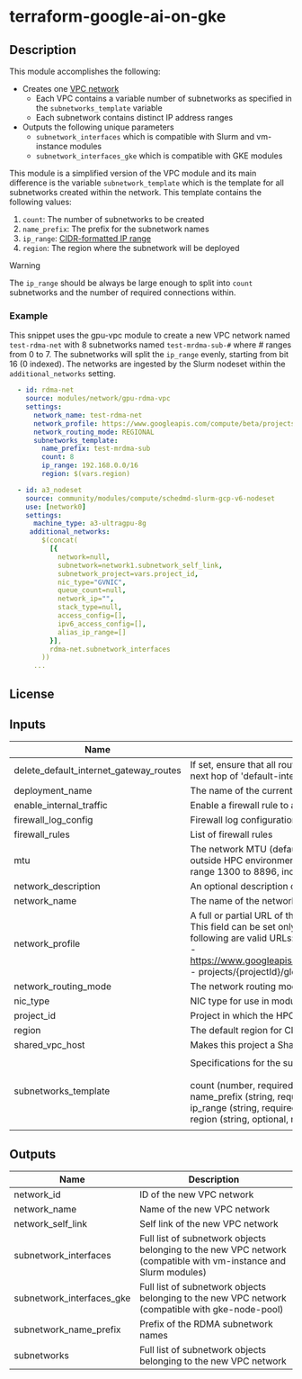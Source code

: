 # terraform-google-ai-on-gke

## Description

This module accomplishes the following:

* Creates one [VPC network][cft-network]
  * Each VPC contains a variable number of subnetworks as specified in the
    `subnetworks_template` variable
  * Each subnetwork contains distinct IP address ranges
* Outputs the following unique parameters
  * `subnetwork_interfaces` which is compatible with Slurm and vm-instance
     modules
  * `subnetwork_interfaces_gke` which is compatible with GKE modules

This module is a simplified version of the VPC module and its main difference
is the variable `subnetwork_template` which is the template for all subnetworks
created within the network.  This template contains the following values:

1. `count`: The number of subnetworks to be created
1. `name_prefix`: The prefix for the subnetwork names
1. `ip_range`: [CIDR-formatted IP range][cidr]
1. `region`: The region where the subnetwork will be deployed

> [!WARNING]
> The `ip_range` should be always be large enough to split into `count`
> subnetworks and the number of required connections within.

[cft-network]: https://github.com/terraform-google-modules/terraform-google-network/tree/v10.0.0
[cidr]: https://en.wikipedia.org/wiki/Classless_Inter-Domain_Routing#CIDR_notation

### Example

This snippet uses the gpu-vpc module to create a new VPC network named
`test-rdma-net` with 8 subnetworks named `test-mrdma-sub-#` where # ranges from
0 to 7.  The subnetworks will split the `ip_range` evenly, starting from bit 16
(0 indexed).  The networks are ingested by the Slurm nodeset within the
`additional_networks` setting.

```yaml
  - id: rdma-net
    source: modules/network/gpu-rdma-vpc
    settings:
      network_name: test-rdma-net
      network_profile: https://www.googleapis.com/compute/beta/projects/$(vars.project_id)/global/networkProfiles/$(vars.zone)-vpc-roce
      network_routing_mode: REGIONAL
      subnetworks_template:
        name_prefix: test-mrdma-sub
        count: 8
        ip_range: 192.168.0.0/16
        region: $(vars.region)

  - id: a3_nodeset
    source: community/modules/compute/schedmd-slurm-gcp-v6-nodeset
    use: [network0]
    settings:
      machine_type: a3-ultragpu-8g
     additional_networks:
        $(concat(
          [{
            network=null,
            subnetwork=network1.subnetwork_self_link,
            subnetwork_project=vars.project_id,
            nic_type="GVNIC",
            queue_count=null,
            network_ip="",
            stack_type=null,
            access_config=[],
            ipv6_access_config=[],
            alias_ip_range=[]
          }],
          rdma-net.subnetwork_interfaces
        ))
      ...
```

## License

<!-- BEGINNING OF PRE-COMMIT-TERRAFORM DOCS HOOK -->
## Inputs

| Name | Description | Type | Default | Required |
|------|-------------|------|---------|:--------:|
| delete\_default\_internet\_gateway\_routes | If set, ensure that all routes within the network specified whose names begin with 'default-route' and with a next hop of 'default-internet-gateway' are deleted | `bool` | `false` | no |
| deployment\_name | The name of the current deployment | `string` | n/a | yes |
| enable\_internal\_traffic | Enable a firewall rule to allow all internal TCP, UDP, and ICMP traffic within the network | `bool` | `true` | no |
| firewall\_log\_config | Firewall log configuration for Toolkit firewall rules (var.enable\_iap\_ssh\_ingress and others) | `string` | `"DISABLE_LOGGING"` | no |
| firewall\_rules | List of firewall rules | `any` | `[]` | no |
| mtu | The network MTU (default: 8896). Recommended values: 0 (use Compute Engine default), 1460 (default outside HPC environments), 1500 (Internet default), or 8896 (for Jumbo packets). Allowed are all values in the range 1300 to 8896, inclusively. | `number` | `8896` | no |
| network\_description | An optional description of this resource (changes will trigger resource destroy/create) | `string` | `""` | no |
| network\_name | The name of the network to be created (if unsupplied, will default to "{deployment\_name}-net") | `string` | `null` | no |
| network\_profile | A full or partial URL of the network profile to apply to this network.<br>This field can be set only at resource creation time. For example, the<br>following are valid URLs:<br>- https://www.googleapis.com/compute/beta/projects/{projectId}/global/networkProfiles/{network_profile_name}<br>- projects/{projectId}/global/networkProfiles/{network\_profile\_name}} | `string` | n/a | yes |
| network\_routing\_mode | The network routing mode (default "REGIONAL") | `string` | `"REGIONAL"` | no |
| nic\_type | NIC type for use in modules that use the output | `string` | `"MRDMA"` | no |
| project\_id | Project in which the HPC deployment will be created | `string` | n/a | yes |
| region | The default region for Cloud resources | `string` | n/a | yes |
| shared\_vpc\_host | Makes this project a Shared VPC host if 'true' (default 'false') | `bool` | `false` | no |
| subnetworks\_template | Specifications for the subnetworks that will be created within this VPC.<br><br>count       (number, required, number of subnets to create, default is 8)<br>name\_prefix (string, required, subnet name prefix, default is deployment name)<br>ip\_range    (string, required, range of IPs for all subnets to share (CIDR format), default is 192.168.0.0/16)<br>region      (string, optional, region to deploy subnets to, defaults to vars.region) | <pre>object({<br>    count       = number<br>    name_prefix = string<br>    ip_range    = string<br>    region      = optional(string)<br>  })</pre> | <pre>{<br>  "count": 8,<br>  "ip_range": "192.168.0.0/16",<br>  "name_prefix": null,<br>  "region": null<br>}</pre> | no |

## Outputs

| Name | Description |
|------|-------------|
| network\_id | ID of the new VPC network |
| network\_name | Name of the new VPC network |
| network\_self\_link | Self link of the new VPC network |
| subnetwork\_interfaces | Full list of subnetwork objects belonging to the new VPC network (compatible with vm-instance and Slurm modules) |
| subnetwork\_interfaces\_gke | Full list of subnetwork objects belonging to the new VPC network (compatible with gke-node-pool) |
| subnetwork\_name\_prefix | Prefix of the RDMA subnetwork names |
| subnetworks | Full list of subnetwork objects belonging to the new VPC network |

<!-- END OF PRE-COMMIT-TERRAFORM DOCS HOOK -->
